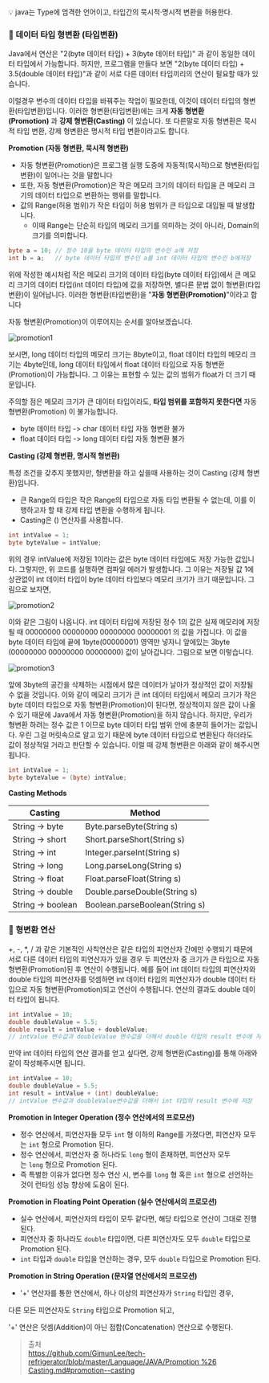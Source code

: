 <aside>
💡 java는 Type에 엄격한 언어이고, 타입간의 묵시적·명시적 변환을 허용한다.

</aside>

### 💽 데이터 타입 형변환 (타입변환)

Java에서 연산은 "2(byte 데이터 타입) + 3(byte 데이터 타입)" 과 같이 동일한 데이터 타입에서 가능합니다. 하지만, 프로그램을 만들다 보면 "2(byte 데이터 타입) + 3.5(double 데이터 타입)"과 같이 서로 다른 데이터 타입끼리의 연산이 필요할 때가 있습니다.

이럴경우 변수의 데이터 타입을 바꿔주는 작업이 필요한데, 이것이 데이터 타입의 형변환(타입변환)입니다. 이러한 형변환(타입변환)에는 크게 **자동 형변환(Promotion)** 과 **강제 형변환(Casting)** 이 있습니다. 또 다른말로 자동 형변환은 묵시적 타입 변환, 강제 형변환은 명시적 타입 변환이라고도 합니다.

**Promotion (자동 형변환, 묵시적 형변환)**

- 자동 형변환(Promotion)은 프로그램 실행 도중에 자동적(묵시적)으로 형변환(타입변환)이 일어나는 것을 말합니다
- 또한, 자동 형변환(Promotion)은 작은 메모리 크기의 데이터 타입을 큰 메모리 크기의 데이터 타입으로 변환하는 행위를 말합니다.
- 값의 Range(허용 범위)가 작은 타입이 허용 범위가 큰 타입으로 대입될 때 발생합니다.
    - 이때 Range는 단순히 타입의 메모리 크기를 의미하는 것이 아니라, Domain의 크기를 의미합니다.

```java
byte a = 10; // 정수 10을 byte 데이터 타입의 변수인 a에 저장
int b = a;   // byte 데이터 타입의 변수인 a를 int 데이터 타입의 변수인 b에저장
```

위에 작성한 예시처럼 작은 메모리 크기의 데이터 타입(byte 데이터 타입)에서 큰 메모리 크기의 데이터 타입(int 데이터 타입)에 값을 저장하면, 별다른 문법 없이 형변환(타입변환)이 일어납니다. 이러한 형변환(타입변환)을 "**자동 형변환(Promotion)**"이라고 합니다

자동 형변환(Promotion)이 이루어지는 순서를 알아보겠습니다.

![promotion1](https://github.com/Fun-Fun-Study/CS-Study/assets/101235186/a3869096-859e-4b7e-b3e2-46cb66d15343)

보시면, long 데이터 타입의 메모리 크기는 8byte이고, float 데이터 타입의 메모리 크기는 4byte인데, long 데이터 타입에서 float 데이터 타입으로 자동 형변환(Promotion)이 가능합니다. 그 이유는 표현할 수 있는 값의 범위가 float가 더 크기 때문입니다.

주의할 점은 메모리 크기가 큰 데이터 타입이라도, **타입 범위를 포함하지 못한다면** 자동 형변환(Promotion) 이 불가능합니다.

- byte 데이터 타입 -> char 데이터 타입 자동 형변환 불가
- float 데이터 타입 -> long 데이터 타입 자동 형변환 불가

**Casting (강제 형변환, 명시적 형변환)**

특정 조건을 갖추지 못했지만, 형변환을 하고 싶을때 사용하는 것이 Casting (강제 형변환)입니다.

- 큰 Range의 타입은 작은 Range의 타입으로 자동 타입 변환될 수 없는데, 이를 이행하고자 할 때 강제 타입 변환을 수행하게 됩니다.
- Casting은 () 연산자를 사용합니다.

```java
int intValue = 1;
byte byteValue = intValue;
```

위의 경우 intValue에 저장된 1이라는 값은 byte 데이터 타입에도 저장 가능한 값입니다. 그렇지만, 위 코드를 실행하면 컴파일 에러가 발생합니다. 그 이유는 저장될 값 1에 상관없이 int 데이터 타입이 byte 데이터 타입보다 메모리 크기가 크기 때문입니다. 그림으로 보자면,

![promotion2](https://github.com/Fun-Fun-Study/CS-Study/assets/101235186/6eb5d22a-5484-476d-9d06-9230dba8776c)

이와 같은 그림이 나옵니다. int 데이터 타입에 저장된 정수 1의 값은 실제 메모리에 저장될 때 00000000 00000000 00000000 00000001 의 값을 가집니다. 이 값을 byte 데이터 타입에 끝에 1byte(00000001) 영역만 넣자니 앞에있는 3byte (00000000 00000000 00000000) 값이 날아갑니다. 그림으로 보면 이렇습니다.

![promotion3](https://github.com/Fun-Fun-Study/CS-Study/assets/101235186/83e2df0c-1035-4c49-a4da-ebc34a6babfa)

앞에 3byte의 공간을 삭제하는 시점에서 많은 데이터가 날아가 정상적인 값이 저장될 수 없을 것입니다. 이와 같이 메모리 크기가 큰 int 데이터 타입에서 메모리 크기가 작은 byte 데이터 타입으로 자동 형변환(Promotion)이 된다면, 정상적이지 않은 값이 나올 수 있기 때문에 Java에서 자동 형변환(Promotion)을 하지 않습니다. 하지만, 우리가 형변환 하려는 정수 값은 1 이므로 byte 데이터 타입 범위 안에 충분히 들어가는 값입니다. 우린 그걸 머릿속으로 알고 있기 때문에 byte 데이터 타입으로 변환된다 하더라도 값이 정상적일 거라고 판단할 수 있습니다. 이럴 때 강제 형변환은 아래와 같이 해주시면 됩니다.

```java
int intValue = 1;
byte byteValue = (byte) intValue;
```

**Casting Methods**

| Casting | Method |
| --- | --- |
| String → byte | Byte.parseByte(String s) |
| String → short | Short.parseShort(String s) |
| String → int | Integer.parseInt(String s) |
| String → long | Long.parseLong(String s) |
| String → float | Float.parseFloat(String s) |
| String → double | Double.parseDouble(String s) |
| String → boolean | Boolean.parseBoolean(String s) |

### 💽 형변환 연산

+, -, *, / 과 같은 기본적인 사칙연산은 같은 타입의 피연산자 간에만 수행되기 때문에 서로 다른 데이터 타입의 피연산자가 있을 경우 두 피연산자 중 크기가 큰 타입으로 자동 형변환(Promotion)된 후 연산이 수행됩니다. 예를 들어 int 데이터 타입의 피연산자와 double 타입의 피연산자를 덧셈하면 int 데이터 타입의 피연산자가 double 데이터 타입으로 자동 형변환(Promotion)되고 연산이 수행됩니다. 연산의 결과도 double 데이터 타입이 됩니다.

```java
int intValue = 10;
double doubleValue = 5.5;
double result = intValue + doubleValue;
// intValue 변수값과 doubleValue 변수값을 더해서 double 타입의 result 변수에 저장
```

만약 int 데이터 타입의 연산 결과를 얻고 싶다면, 강제 형변환(Casting)를 통해 아래와 같이 작성해주시면 됩니다.

```java
int intValue = 10;
double doubleValue = 5.5;
int result = intValue + (int) doubleValue;
// intValue 변수값과 doubleValue변수값을 더해서 int 타입의 result 변수에 저장
```

**Promotion in Integer Operation (정수 연산에서의 프로모션)**

- 정수 연산에서, 피연산자들 모두 `int` 형 이하의 Range를 가졌다면, 피연산자 모두는 `int` 형으로 Promotion 된다.
- 정수 연산에서, 피연산자 중 하나라도 `long` 형이 존재하면, 피연산자 모두는 `long` 형으로 Promotion 된다.
- 즉 특별한 이유가 없다면 정수 연산 시, 변수를 `long` 형 혹은 `int` 형으로 선언하는 것이 런타임 성능 향상에 도움이 된다.

**Promotion in Floating Point Operation (실수 연산에서의 프로모션)**

- 실수 연산에서, 피연산자의 타입이 모두 같다면, 해당 타입으로 연산이 그대로 진행된다.
- 피연산자 중 하나라도 `double` 타입이면, 다른 피연산자도 모두 `double` 타입으로 Promotion 된다.
- `int` 타입과 `double` 타입을 연산하는 경우, 모두 `double` 타입으로 Promotion 된다.

**Promotion in String Operation (문자열 연산에서의 프로모션)**

- '+' 연산자를 통한 연산에서, 하나 이상의 피연산자가 `String` 타입인 경우,

다른 모든 피연산자도 `String` 타입으로 Promotion 되고,

'+' 연산은 덧셈(Addition)이 아닌 접합(Concatenation) 연산으로 수행된다.

> 출처
<br>[https://github.com/GimunLee/tech-refrigerator/blob/master/Language/JAVA/Promotion %26 Casting.md#promotion--casting](https://github.com/GimunLee/tech-refrigerator/blob/master/Language/JAVA/Promotion%20%26%20Casting.md#promotion--casting)